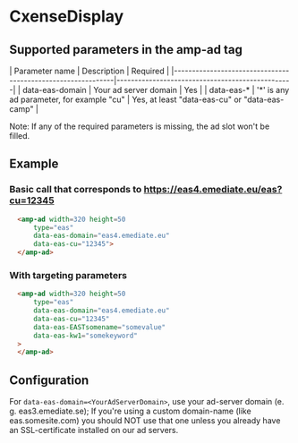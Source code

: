 <!---
Copyright 2017 The AMP HTML Authors. All Rights Reserved.

Licensed under the Apache License, Version 2.0 (the "License");
you may not use this file except in compliance with the License.
You may obtain a copy of the License at

      http://www.apache.org/licenses/LICENSE-2.0

Unless required by applicable law or agreed to in writing, software
distributed under the License is distributed on an "AS-IS" BASIS,
WITHOUT WARRANTIES OR CONDITIONS OF ANY KIND, either express or implied.
See the License for the specific language governing permissions and
limitations under the License.
-->

# CxenseDisplay

## Supported parameters in the amp-ad tag

| Parameter name  | Description                               | Required                                        |
|-------------------------------------------------------------|-------------------------------------------------|
| data-eas-domain | Your ad server domain                     | Yes                                             |
| data-eas-*      | '*' is any ad parameter, for example "cu" | Yes, at least "data-eas-cu" or "data-eas-camp"  |

Note: If any of the required parameters is missing, the ad slot won't be filled.

## Example

### Basic call that corresponds to https://eas4.emediate.eu/eas?cu=12345

```html
  <amp-ad width=320 height=50
      type="eas"
      data-eas-domain="eas4.emediate.eu"
      data-eas-cu="12345">
  </amp-ad>
```

### With targeting parameters

```html
  <amp-ad width=320 height=50
      type="eas"
      data-eas-domain="eas4.emediate.eu"
      data-eas-cu="12345"
      data-eas-EASTsomename="somevalue"
      data-eas-kw1="somekeyword"
  >
  </amp-ad>
```

## Configuration

For `data-eas-domain=<YourAdServerDomain>`, use your ad-server domain (e. g. eas3.emediate.se); If you're using a custom domain-name (like eas.somesite.com) you should NOT use that one unless you already have an SSL-certificate installed on our ad servers.
